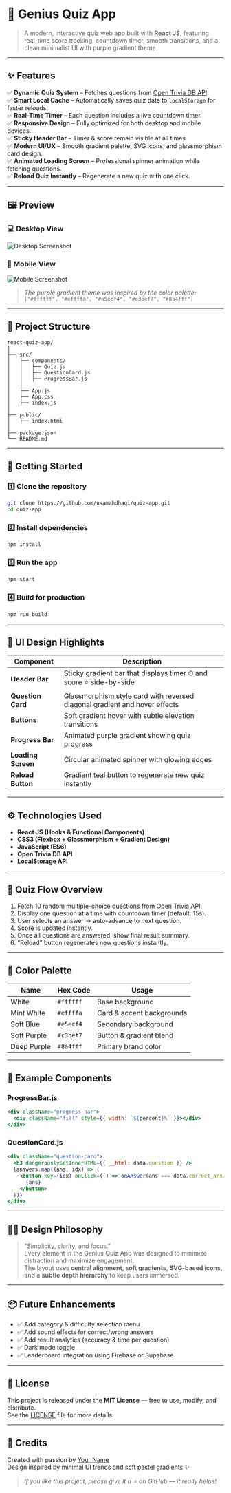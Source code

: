 # 🧠 Genius Quiz App  
> A modern, interactive quiz web app built with **React JS**, featuring real-time score tracking, countdown timer, smooth transitions, and a clean minimalist UI with purple gradient theme.

---

## ✨ Features

✅ **Dynamic Quiz System** – Fetches questions from [Open Trivia DB API](https://opentdb.com/).  
✅ **Smart Local Cache** – Automatically saves quiz data to `localStorage` for faster reloads.  
✅ **Real-Time Timer** – Each question includes a live countdown timer.  
✅ **Responsive Design** – Fully optimized for both desktop and mobile devices.  
✅ **Sticky Header Bar** – Timer & score remain visible at all times.  
✅ **Modern UI/UX** – Smooth gradient palette, SVG icons, and glassmorphism card design.  
✅ **Animated Loading Screen** – Professional spinner animation while fetching questions.  
✅ **Reload Quiz Instantly** – Regenerate a new quiz with one click.

---

## 🖼️ Preview

### 💻 Desktop View  
![Desktop Screenshot](./public/screenshots/screenshot-quiz-app-desktop.PNG)

### 📱 Mobile View  
![Mobile Screenshot](./public/screenshots/screenshot-quiz-app-mobile.PNG)

> *The purple gradient theme was inspired by the color palette:*  
> `["#ffffff", "#effffa", "#e5ecf4", "#c3bef7", "#8a4fff"]`

---

## 🧩 Project Structure

```
react-quiz-app/
│
├── src/
│   ├── components/
│   │   ├── Quiz.js
│   │   ├── QuestionCard.js
│   │   ├── ProgressBar.js
│   │
│   ├── App.js
│   ├── App.css
│   ├── index.js
│
├── public/
│   ├── index.html
│
├── package.json
└── README.md
```

---

## 🚀 Getting Started

### 1️⃣ Clone the repository
```bash
git clone https://github.com/usamahdhaqi/quiz-app.git
cd quiz-app
```

### 2️⃣ Install dependencies
```bash
npm install
```

### 3️⃣ Run the app
```bash
npm start
```

### 4️⃣ Build for production
```bash
npm run build
```

---

## 🎨 UI Design Highlights

| Component | Description |
|------------|--------------|
| **Header Bar** | Sticky gradient bar that displays timer ⏱ and score ⭐ side-by-side |
| **Question Card** | Glassmorphism style card with reversed diagonal gradient and hover effects |
| **Buttons** | Soft gradient hover with subtle elevation transitions |
| **Progress Bar** | Animated purple gradient showing quiz progress |
| **Loading Screen** | Circular animated spinner with glowing edges |
| **Reload Button** | Gradient teal button to regenerate new quiz instantly |

---

## ⚙️ Technologies Used

- **React JS (Hooks & Functional Components)**  
- **CSS3 (Flexbox + Glassmorphism + Gradient Design)**  
- **JavaScript (ES6)**  
- **Open Trivia DB API**  
- **LocalStorage API**

---

## 🧠 Quiz Flow Overview

1. Fetch 10 random multiple-choice questions from Open Trivia API.  
2. Display one question at a time with countdown timer (default: 15s).  
3. User selects an answer → auto-advance to next question.  
4. Score is updated instantly.  
5. Once all questions are answered, show final result summary.  
6. “Reload” button regenerates new questions instantly.

---

## 🧵 Color Palette

| Name | Hex Code | Usage |
|------|-----------|--------|
| White | `#ffffff` | Base background |
| Mint White | `#effffa` | Card & accent backgrounds |
| Soft Blue | `#e5ecf4` | Secondary background |
| Soft Purple | `#c3bef7` | Button & gradient blend |
| Deep Purple | `#8a4fff` | Primary brand color |

---

## 🧩 Example Components

### ProgressBar.js
```jsx
<div className="progress-bar">
  <div className="fill" style={{ width: `${percent}%` }}></div>
</div>
```

### QuestionCard.js
```jsx
<div className="question-card">
  <h3 dangerouslySetInnerHTML={{ __html: data.question }} />
  {answers.map((ans, idx) => (
    <button key={idx} onClick={() => onAnswer(ans === data.correct_answer)}>
      {ans}
    </button>
  ))}
</div>
```

---

## 🧑‍🎨 Design Philosophy

> “Simplicity, clarity, and focus.”  
Every element in the Genius Quiz App was designed to minimize distraction and maximize engagement.  
The layout uses **central alignment, soft gradients, SVG-based icons,** and a **subtle depth hierarchy** to keep users immersed.

---

## 📦 Future Enhancements

- ✅ Add category & difficulty selection menu  
- ✅ Add sound effects for correct/wrong answers  
- ✅ Add result analytics (accuracy & time per question)  
- ✅ Dark mode toggle  
- ✅ Leaderboard integration using Firebase or Supabase  

---

## 🧰 License

This project is released under the **MIT License** — free to use, modify, and distribute.  
See the [LICENSE](./LICENSE) file for more details.

---

## 💜 Credits

Created with passion by [Your Name](https://github.com/usamahdhaqi)  
Design inspired by minimal UI trends and soft pastel gradients ✨  

> *If you like this project, please give it a ⭐ on GitHub — it really helps!*

